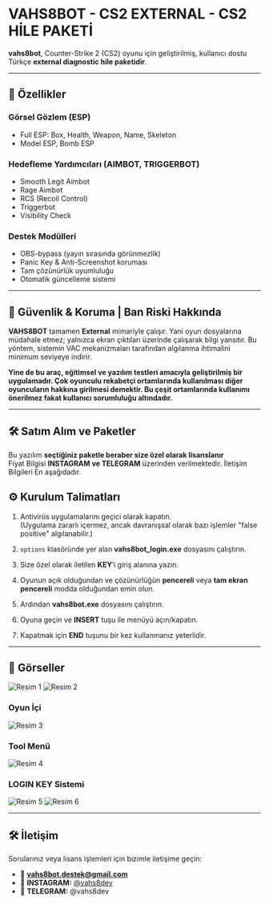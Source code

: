 # VAHS8BOT - CS2 EXTERNAL - CS2 HİLE PAKETİ

**vahs8bot**, Counter-Strike 2 (CS2) oyunu için geliştirilmiş, kullanıcı dostu Türkçe **external diagnostic hile paketidir**.  


---


## 🔧 Özellikler

### Görsel Gözlem (ESP) 

- Full ESP: Box, Health, Weapon, Name, Skeleton  
- Model ESP, Bomb ESP

### Hedefleme Yardımcıları (AIMBOT, TRIGGERBOT)

- Smooth Legit Aimbot  
- Rage Aimbot  
- RCS (Recoil Control)  
- Triggerbot
- Visibility Check

### Destek Modülleri

- OBS-bypass (yayın sırasında görünmezlik)  
- Panic Key & Anti-Screenshot koruması  
- Tam çözünürlük uyumluluğu  
- Otomatik güncelleme sistemi


---


## 🔐 Güvenlik & Koruma | Ban Riski Hakkında

**VAHS8BOT** tamamen **External** mimariyle çalışır.
Yani oyun dosyalarına müdahale etmez; yalnızca ekran çıktıları üzerinde çalışarak bilgi yansıtır.
Bu yöntem, sistemin VAC mekanizmaları tarafından algılanma ihtimalini minimum seviyeye indirir. 

**Yine de bu araç, eğitimsel ve yazılım testleri amacıyla geliştirilmiş bir uygulamadır.
Çok oyunculu rekabetçi ortamlarında kullanılması diğer oyuncuların hakkına girilmesi demektir. 
Bu çeşit ortamlarında kullanımı önerilmez fakat kullanıcı sorumluluğu altındadır.**


---


## 🛠️ Satım Alım ve Paketler

Bu yazılım **seçtiğiniz paketle beraber size özel olarak lisanslanır**  
Fiyat Bilgisi **INSTAGRAM ve TELEGRAM** üzerinden verilmektedir. İletişim Bilgileri En aşağıdadır.


## ⚙️ Kurulum Talimatları

1. Antivirüs uygulamalarını geçici olarak kapatın.  
   (Uygulama zararlı içermez, ancak davranışsal olarak bazı işlemler "false positive" algılanabilir.)

2. `options` klasöründe yer alan **vahs8bot_login.exe** dosyasını çalıştırın.

3. Size özel olarak iletilen **KEY**’i giriş alanına yazın.

4. Oyunun açık olduğundan ve çözünürlüğün **pencereli** veya **tam ekran pencereli** modda olduğundan emin olun.

5. Ardından **vahs8bot.exe** dosyasını çalıştırın.

6. Oyuna geçin ve **INSERT** tuşu ile menüyü açın/kapatın.

7. Kapatmak için **END** tuşunu bir kez kullanmanız yeterlidir.

   
---


## 📸 Görseller


![Resim 1](https://i.imgur.com/bjInZDF.png)
![Resim 2](https://i.imgur.com/rf1QY6P.png)

### Oyun İçi


![Resim 3](https://i.imgur.com/BhoUPq8.png)


### Tool Menü

![Resim 4](https://i.imgur.com/wNnpiJL.jpg)


### LOGIN KEY Sistemi

![Resim 5](https://i.imgur.com/P4TqPrY.png)
![Resim 6](https://i.imgur.com/j2Ad7lj.png)



---


## 🛠️ İletişim

Sorularınız veya lisans işlemleri için bizimle iletişime geçin:

- 📧 **vahs8bot.destek@gmail.com**  
- 💬 **INSTAGRAM:** [@vahs8dev](https://www.instagram.com/vahs8dev/)
- 💬 **TELEGRAM:** @vahs8dev
